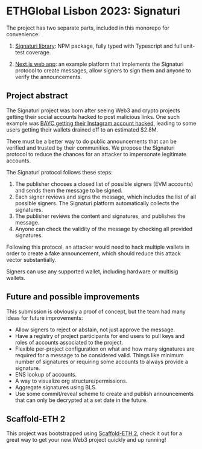 # ETHGlobal Lisbon 2023: Signaturi

The project has two separate parts, included in this monorepo for convenience:

1. [Signaturi library](./packages/signaturi/): NPM package, fully typed with Typescript and full unit-test coverage.

2. [Next.js web app](./packages/nextjs/): an example platform that implements the Signaturi protocol to create messages, allow signers to sign them and anyone to verify the announcements.

## Project abstract

The Signaturi project was born after seeing Web3 and crypto projects getting their social accounts hacked to post malicious links. One such example was [BAYC getting their Instagram account hacked](https://twitter.com/BoredApeYC/status/1518637579633053701), leading to some users getting their wallets drained off to an estimated $2.8M.

There must be a better way to do public announcements that can be verified and trusted by their communities. We propose the Signaturi protocol to reduce the chances for an attacker to impersonate legitimate accounts.

The Signaturi protocol follows these steps:
1. The publisher chooses a closed list of possible signers (EVM accounts) and sends them the message to be signed.
2. Each signer reviews and signs the message, which includes the list of all possible signers. The Signaturi platform automatically collects the signatures.
3. The publisher reviews the content and signatures, and publishes the message.
4. Anyone can check the validity of the message by checking all provided signatures.

Following this protocol, an attacker would need to hack multiple wallets in order to create a fake announcement, which should reduce this attack vector substantially.

Signers can use any supported wallet, including hardware or multisig wallets.

## Future and possible improvements

This submission is obviously a proof of concept, but the team had many ideas for future improvements:
- Allow signers to reject or abstain, not just approve the message.
- Have a registry of project participants for end users to pull keys and roles of accounts associated to the project.
- Flexible per-project configuration on what and how many signatures are required for a message to be considered valid. Things like minimum number of signatures or requiring some accounts to always provide a signature.
- ENS lookup of accounts.
- A way to visualize org structure/permissions.
- Aggregate signatures using BLS.
- Use some commit/reveal scheme to create and publish announcements that can only be decrypted at a set date in the future.

## Scaffold-ETH 2

This project was bootstrapped using [Scaffold-ETH 2](https://github.com/scaffold-eth/scaffold-eth), check it out for a great way to get your new Web3 project quickly and up running!
